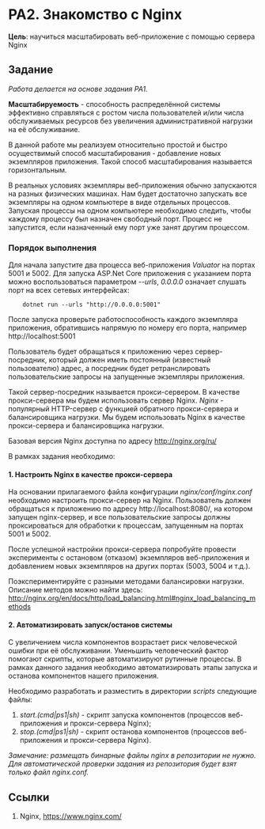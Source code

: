 # PA2. Знакомство с Nginx

**Цель**: научиться масштабировать веб-приложение с помощью сервера Nginx

## Задание

*Работа делается на основе задания PA1.*

**Масштабируемость** - способность распределённой системы эффективно справляться с ростом числа пользователей и/или числа обслуживаемых ресурсов без увеличения административной нагрузки на её обслуживание.

В данной работе мы реализуем относительно простой и быстро осуществимый способ масштабирования - добавление новых экземпляров приложения. Такой способ масштабирования называется горизонтальным.

В реальных условиях экземпляры веб-приложения обычно запускаются на разных физических машинах. Нам будет достаточно запускать все экземпляры на одном компьютере в виде отдельных процессов.
Запуская процессы на одном компьютере необходимо следить, чтобы каждому процессу был назначен свободный порт. Процесс не запустится, если назначенный ему порт уже занят другим процессом.

### Порядок выполнения

Для начала запустите два процесса веб-приложения *Valuator* на портах 5001 и 5002.
Для запуска ASP.Net Core приложения с указанием порта можно воспользоваться параметром *--urls*, *0.0.0.0* означает слушать порт на всех сетевых интерфейсах:

``` 
	dotnet run --urls "http://0.0.0.0:5001"
```

После запуска проверьте работоспособность каждого экземпляра приложения, обратившись напрямую по номеру его порта, например  http://localhost:5001

Пользователь будет обращаться к приложению через сервер-посредник, который должен иметь постоянный (известный пользователю) адрес, а посредник будет ретранслировать пользовательские запросы на запущенные экземпляры приложения.

Такой сервер-посредник называется прокси-сервером. В качестве прокси-сервера мы будем использовать сервер Nginx. *Nginx* - популярный HTTP-сервер с функцией обратного прокси-сервера и балансировщика нагрузки.
Мы будем использовать Nginx в качестве прокси-сервера и балансировщика нагрузки.

Базовая версия Nginx доступна по адресу 
http://nginx.org/ru/

В рамках задания необходимо:

#### 1. Настроить Nginx в качестве прокси-сервера
На основании прилагаемого файла конфигурации *nginx/conf/nginx.conf* необходимо настроить прокси-сервер на Nginx.
Пользователь должен обращаться к приложению по адресу http://localhost:8080/, на котором запущен nginx-сервер, и все пользовательские запросы должны проксироваться для обработки к процессам, запущенным на портах 5001 и 5002.

После успешной настройки прокси-сервера попробуйте провести эксперименты с остановом (отказом) экземпляров веб-приложения и добавлением новых экземпляров на других портах (5003, 5004 и т.д.).

Поэкспериментируйте с разными методами балансировки нагрузки. Описание методов можно найти здесь:
http://nginx.org/en/docs/http/load_balancing.html#nginx_load_balancing_methods

#### 2. Автоматизировать запуск/останов системы

С увеличением числа компонентов возрастает риск человеческой ошибки при её обслуживании. Уменьшить человеческий фактор помогают скрипты, которые автоматизируют рутинные процессы.
В рамках данного задания необходимо автоматизировать этапы запуска и останова компонентов нашего приложения.

Необходимо разработать и разместить в директории *scripts* следующие файлы:

1. *start.(cmd|ps1|sh)* - скрипт запуска компонентов (процессов веб-приложения и прокси-сервера Nginx);
2. *stop.(cmd|ps1|sh)* - скрипт останова компонентов (процессов веб-приложения и прокси-сервера Nginx).

*Замечание: размещать бинарные файлы nginx в репозитории не нужно. Для автоматической проверки задания из репозитория будет взят только файл nginx.conf.*

## Ссылки
1. Nginx, https://www.nginx.com/
